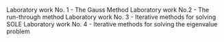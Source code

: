 Laboratory work No. 1 - The Gauss Method
Laboratory work No.2 - The run-through method
Laboratory work No. 3 - Iterative methods for solving SOLE
Laboratory work No. 4 - Iterative methods for solving the eigenvalue problem
